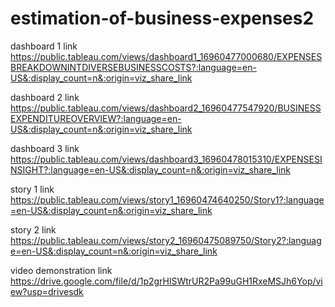 # estimation-of-business-expenses2

dashboard 1     link https://public.tableau.com/views/dashboard1_16960477000680/EXPENSESBREAKDOWNINTDIVERSEBUSINESSCOSTS?:language=en-US&:display_count=n&:origin=viz_share_link

dashboard 2     link https://public.tableau.com/views/dashboard2_16960477547920/BUSINESSEXPENDITUREOVERVIEW?:language=en-US&:display_count=n&:origin=viz_share_link

dashboard 3     link https://public.tableau.com/views/dashboard3_16960478015310/EXPENSESINSIGHT?:language=en-US&:display_count=n&:origin=viz_share_link

story 1         link https://public.tableau.com/views/story1_16960474640250/Story1?:language=en-US&:display_count=n&:origin=viz_share_link

story 2         link https://public.tableau.com/views/story2_16960475089750/Story2?:language=en-US&:display_count=n&:origin=viz_share_link

video demonstration link   https://drive.google.com/file/d/1p2grHlSWtrUR2Pa99uGH1RxeMSJh6Yop/view?usp=drivesdk
